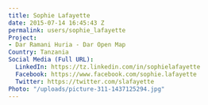 ```yaml
---
title: Sophie Lafayette
date: 2015-07-14 16:45:43 Z
permalink: users/sophie_lafayette
Project:
- Dar Ramani Huria - Dar Open Map
Country: Tanzania
Social Media (Full URL):
  LinkedIn: https://tz.linkedin.com/in/sophielafayette
  Facebook: https://www.facebook.com/sophie.lafayette
  Twitter: https://twitter.com/slafayette
Photo: "/uploads/picture-311-1437125294.jpg"
---
```


